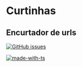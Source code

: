# Curtinhas

## Encurtador de urls

[![GitHub issues](https://img.shields.io/github/issues/GustavoCesarSantos/encurtador-api)](https://github.com/GustavoCesarSantos/encurtador-api/issues)

[![made-with-ts](https://img.shields.io/badge/made%20with-ts-%232596be)](https://www.typescriptlang.org/)
